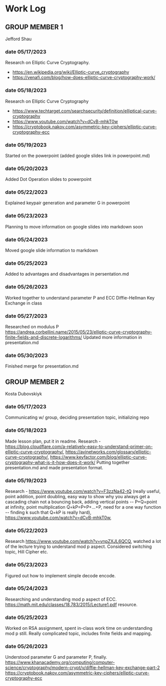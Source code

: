 # Work Log

## GROUP MEMBER 1

Jefford Shau

### date 05/17/2023

Research on Elliptic Curve Cryptography. 
- https://en.wikipedia.org/wiki/Elliptic-curve_cryptography
- https://venafi.com/blog/how-does-elliptic-curve-cryptography-work/

### date 05/18/2023

Research on Elliptic Curve Cryptography
- https://www.techtarget.com/searchsecurity/definition/elliptical-curve-cryptography
- https://www.youtube.com/watch?v=dCvB-mhkT0w
- https://cryptobook.nakov.com/asymmetric-key-ciphers/elliptic-curve-cryptography-ecc

### date 05/19/2023

Started on the powerpoint (added google slides link in powerpoint.md)

### date 05/20/2023

Added Dot Operation slides to powerpoint

### date 05/22/2023

Explained keypair generation and parameter G in powerpoint

### date 05/23/2023

Planning to move information on google slides into markdown soon

### date 05/24/2023

Moved google slide information to markdown

### date 05/25/2023

Added to advantages and disadvantages in persentation.md

### date 05/26/2023

Worked together to understand parameter P and ECC Diffie-Hellman Key Exchange in class

### date 05/27/2023

Researched on modulus P https://andrea.corbellini.name/2015/05/23/elliptic-curve-cryptography-finite-fields-and-discrete-logarithms/ 
Updated more information in presentation.md

### date 05/30/2023

Finished merge for presentation.md

## GROUP MEMBER 2

Kosta Dubovskiyk

### date 05/17/2023
Communicating w/ group, deciding presentation topic, initializing repo

### date 05/18/2023

Made lesson plan, put it in readme. 
Research - https://blog.cloudflare.com/a-relatively-easy-to-understand-primer-on-elliptic-curve-cryptography/, https://avinetworks.com/glossary/elliptic-curve-cryptography/, https://www.keyfactor.com/blog/elliptic-curve-cryptography-what-is-it-how-does-it-work/
Putting together presentation.md and made presentation format.

### date 05/19/2023

Research - https://www.youtube.com/watch?v=F3zzNa42-tQ (really useful, point addition, point doubling, easy way to show why you always get a cascading chain not a bouncing back, adding vertical points -- P+Q=point at infinity, point multiplication Q=kP=P+P+...+P, need for a one way function -- finding k such that Q=kP is really hard), https://www.youtube.com/watch?v=dCvB-mhkT0w, 

### date 05/22/2023

Research https://www.youtube.com/watch?v=vnpZXJL6QCQ, watched a lot of the lecture trying to understand mod p aspect. Considered switching topic, Hill Cipher etc.

### date 05/23/2023

Figured out how to implement simple decode encode.


### date 05/24/2023

Researching and understanding mod p aspect of ECC. https://math.mit.edu/classes/18.783/2015/Lecture1.pdf resource.

### date 05/25/2023

Worked on RSA assignment, spent in-class work time on understanding mod p still. Really complicated topic, includes finite fields and mapping.

### date 05/26/2023
Understood parameter G and parameter P, finally. https://www.khanacademy.org/computing/computer-science/cryptography/modern-crypt/v/diffie-hellman-key-exchange-part-2 https://cryptobook.nakov.com/asymmetric-key-ciphers/elliptic-curve-cryptography-ecc
